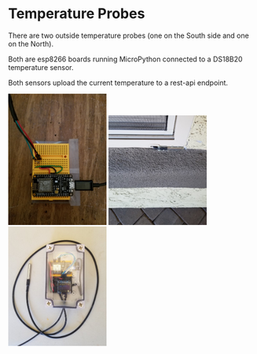 # Temperature Probes

There are two outside temperature probes (one on the South side and one on the North).

Both are esp8266 boards running MicroPython connected to a DS18B20 temperature sensor.

Both sensors upload the current temperature to a rest-api endpoint.

<img src="../images/front_esp.jpg" width="200"> 
<img src="../images/front_DS18B20.jpg" width="200">
<img src="../images/back_esp.jpg" width="200">

